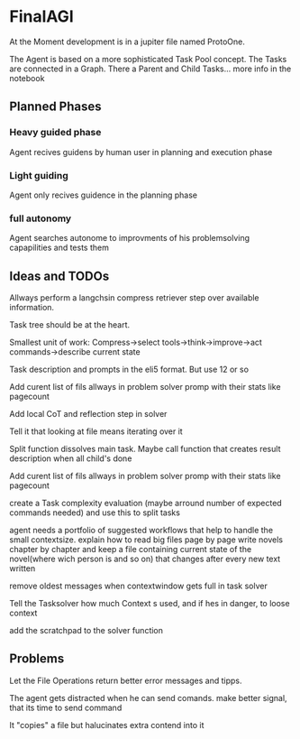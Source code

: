 # FinalAGI

At the Moment development is in a jupiter file named ProtoOne.

The Agent is based on a more sophisticated Task Pool concept. The Tasks are connected in a Graph. There a Parent and Child Tasks...
more info in the notebook

## Planned Phases
### Heavy guided phase
Agent recives guidens by human user in planning and execution phase
### Light guiding
Agent only recives guidence in the planning phase
### full autonomy
Agent searches autonome to improvments of his problemsolving capapilities and tests them


## Ideas and TODOs
Allways perform a langchsin compress retriever step over available information.

Task tree should be at the heart. 

Smallest unit of work:
Compress->select tools->think->improve->act commands->describe current state

Task description and prompts in the eli5 format. But use 12 or so

Add curent list of fils allways in problem solver promp with their stats like pagecount

Add local CoT and reflection step in solver

Tell it that looking at file means iterating over it

Split function dissolves main task. Maybe call function that creates result description when all child's done


Add curent list of fils allways in problem solver promp with their stats like pagecount

create a Task complexity evaluation (maybe arround number of expected commands needed) and use this to split tasks

agent needs a portfolio of suggested workflows that help to handle the small contextsize.
    explain how to read big files page by page
    write novels chapter by chapter and keep a file containing current state of the novel(where wich person is and so on) that changes after every new text written


remove oldest messages when contextwindow gets full in task solver

Tell the Tasksolver how much Context s used, and if hes in danger, to loose context

add the scratchpad to the solver function
## Problems
Let the File Operations return better error messages and tipps.

The agent gets distracted when he can send comands. make  better signal, that its time to send command

It "copies" a file but halucinates extra contend into it 

